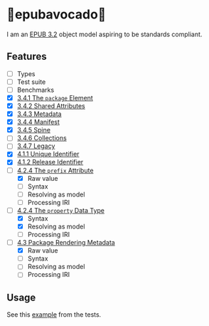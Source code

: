 # 📗epubavocado🥑
I am an [EPUB 3.2](https://www.w3.org/publishing/epub3/index.html) object model aspiring to be standards compliant.

## Features
- [ ] Types
- [ ] Test suite
- [ ] Benchmarks
- [x] [3.4.1 The `package` Element](https://www.w3.org/publishing/epub32/epub-packages.html#sec-package-elem)
- [x] [3.4.2 Shared Attributes](https://www.w3.org/publishing/epub32/epub-packages.html#sec-shared-attrs)
- [x] [3.4.3 Metadata](https://www.w3.org/publishing/epub32/epub-packages.html#sec-pkg-metadata)
- [x] [3.4.4 Manifest](https://www.w3.org/publishing/epub32/epub-packages.html#sec-pkg-manifest)
- [x] [3.4.5 Spine](https://www.w3.org/publishing/epub32/epub-packages.html#sec-pkg-spine)
- [ ] [3.4.6 Collections](https://www.w3.org/publishing/epub32/epub-packages.html#sec-pkg-collections)
- [ ] [3.4.7 Legacy](https://www.w3.org/publishing/epub32/epub-packages.html#sec-pkg-legacy)
- [x] [4.1.1 Unique Identifier](https://www.w3.org/publishing/epub32/epub-packages.html#sec-metadata-elem-identifiers-uid)
- [x] [4.1.2 Release Identifier](https://www.w3.org/publishing/epub32/epub-packages.html#sec-metadata-elem-identifiers-pid)
- [ ] [4.2.4 The `prefix` Attribute](https://www.w3.org/publishing/epub32/epub-packages.html#sec-prefix-attr)
  - [x] Raw value
  - [ ] Syntax
  - [ ] Resolving as model
  - [ ] Processing IRI
- [ ] [4.2.4 The `property` Data Type](https://www.w3.org/publishing/epub32/epub-packages.html#sec-property-datatype)
  - [x] Syntax
  - [x] Resolving as model
  - [ ] Processing IRI
- [ ] [4.3 Package Rendering Metadata](https://www.w3.org/publishing/epub32/epub-packages.html#sec-package-metadata-rendering)
  - [x] Raw value
  - [ ] Syntax
  - [ ] Resolving as model
  - [ ] Processing IRI

## Usage
See this [example](https://github.com/jccr/epubavocado/blob/main/test/package.test.ts) from the tests.
